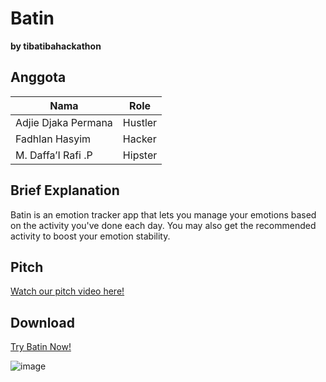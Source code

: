 # Batin
**by tibatibahackathon**

## Anggota  
| Nama  | Role  | 
|-------|-------|
| Adjie Djaka Permana      | Hustler      |   
| Fadhlan Hasyim      | Hacker      |   
|   M. Daffa’I Rafi .P    |  Hipster     |   

## Brief Explanation
Batin is an emotion tracker app that lets you manage your emotions based on the activity you've done each day. You may also get the recommended activity to boost your emotion stability.

## Pitch
[Watch our pitch video here!](https://www.youtube.com/watch?v=_w6JZ8Ozc5I&t=3s)

## Download
[Try Batin Now!](https://drive.google.com/drive/folders/1ftZ0oS3hDSHKrv6CVXh-lZJZ9pJoIMUD)

![image](https://github.com/Batin-App/.github/assets/85334514/61a33d05-4270-43a5-8cab-47b8acd9285f)
